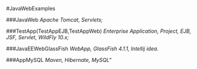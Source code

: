 #JavaWebExamples

###JavaWeb
_Apache Tomcat, Servlets;_

###TestApp(TestAppEJB,TestAppWeb)
_Enterprise Application, Project, EJB, JSF, Servlet, WildFly 10.x;_

###JavaEEWebGlassFish
_WebApp, GlassFish 4.1.1, Intellij idea._

###AppMySQL
_Maven, Hibernate, MySQL"_